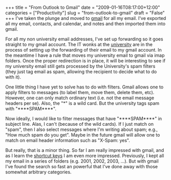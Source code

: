 +++
title = "From Outlook to Gmail"
date = "2009-01-16T08:17:00+12:00"
categories = ["Productivity"]
slug = "from-outlook-to-gmail"
draft = "False"
+++
I've taken the plunge and moved to [gmail](https://mail.google.com/) for
all my email. I've exported all my email, contacts, and calendar,
and notes and then imported them into gmail.

For all my non university email addresses, I've set up forwarding
so it goes straight to my gmail account. The IT wonks at the
[university](https://www.auckland.ac.nz/) are in the process of setting
up the forwarding of their email to my gmail account. In the meantime
I have a rule that moves my university email to gmail via imap
folders. Once the proper redirection is in place, it will be
interesting to see if my university email still gets processed by
the University's spam filters (they just tag email as spam, allowing
the recipient to decide what to do with it).

One little thing I have yet to solve has to do with filters. Gmail
allows one to apply filters to messages (to label them, move them,
delete them, etc). However, one can only match ordinary text (i.e. not
the email message headers per se). Also, the "\*" is a wild card. But
the university tags spam with "\*\*\*\*SPAM\*\*\*\*".

Now ideally, I would like to filter messages that have
"\*\*\*\*SPAM\*\*\*\*" in subject line. Alas, I can't (because
of the wild cards). If I just match on "spam", then I also select
messages where I'm writing about spam; e.g., "How much spam do you
get". Maybe in the future gmail will allow one to match on email header
information such as "X-Spam: yes".

But really, that is a minor thing. So far I am really impressed with gmail, and
as I learn the [shortcut
keys](https://mail.google.com/support/bin/answer.py?hl=en-uk&answer=6594) I am
even more impressed.  Previously, I kept all my email in a series of folders
(e.g. 2001, 2002, 2003, ...). But with gmail I've found the search so fast an
powerful that I've done away with those somewhat arbitrary categories.

